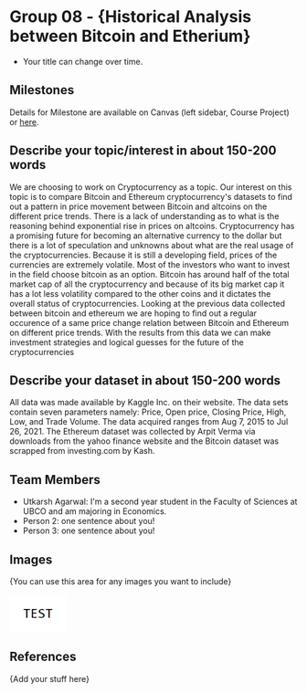 
# Group 08 - {Historical Analysis between Bitcoin and Etherium}

- Your title can change over time.

## Milestones

Details for Milestone are available on Canvas (left sidebar, Course Project) or [here](https://firas.moosvi.com/courses/data301/project/milestone01.html).

## Describe your topic/interest in about 150-200 words

We are choosing to work on Cryptocurrency as a topic. Our interest on this topic is to compare Bitcoin and Ethereum cryptocurrency's datasets to find out a pattern in price movement between Bitcoin and altcoins on the different price trends. There is a lack of understanding as to what is the reasoning behind exponential rise in prices on altcoins. Cryptocurrency has a promising future for becoming an alternative currency to the dollar but there is a lot of speculation and unknowns about what are the real usage of the cryptocurrencies. Because it is still a developing field, prices of the currencies are extremely volatile. Most of the investors who want to invest in the field choose bitcoin as an option. Bitcoin has around half of the total market cap of all the cryptocurrency and because of its big market cap it has a lot less volatility compared to the other coins and it dictates the overall status of cryptocurrencies. Looking at the previous data collected between bitcoin and ethereum we are hoping to find out a regular occurence of a same price change relation between Bitcoin and Ethereum on different price trends. With the results from this data we can make investment strategies and logical guesses for the future of the cryptocurrencies


## Describe your dataset in about 150-200 words

All data was made available by Kaggle Inc. on their website. The data sets contain seven parameters namely: Price, Open price, Closing Price, High, Low, and Trade Volume. The data acquired ranges from  Aug 7, 2015 to Jul 26, 2021. The Ethereum dataset was collected by Arpit Verma via downloads from the yahoo finance website and the Bitcoin dataset was scrapped from investing.com by Kash.

## Team Members

- Utkarsh Agarwal: I'm a second year student in the Faculty of Sciences at UBCO and am majoring in Economics.
- Person 2: one sentence about you!
- Person 3: one sentence about you!

## Images

{You can use this area for any images you want to include}

<img src ="images/test.png" width="100px">

## References

{Add your stuff here}



